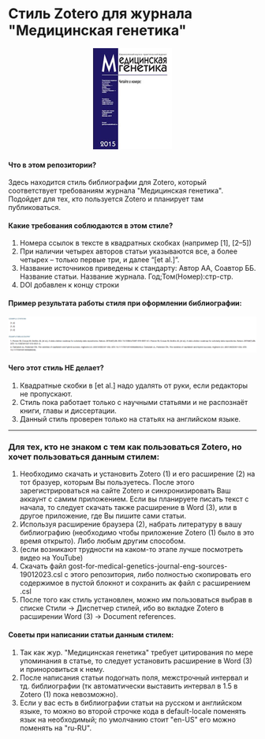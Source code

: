 # Стиль Zotero для журнала "Медицинская генетика"
<div id="header" align="center">
  <img src="https://github.com/EvoletSpess/Zotero_style_for_Medical_Genetics_Journal_Russia/blob/main/data/homeHeaderTitleImage_ru_RU.jpg"/>
</div>

#### Что в этом репозитории?
Здесь находится стиль библиографии для Zotero, который соответствует требованиям журнала "Медицинская генетика". 
Подойдет для тех, кто пользуется Zotero и планирует там публиковаться.

#### Какие требования соблюдаются в этом стиле?
1. Номера ссылок в тексте в квадратных скобках (например [1], [2–5])
2. При наличии четырех авторов статьи указываются все, а более четырех – только первые три, и
далее “[et al.]”.
4. Название источников приведены к стандарту: Автор АА, Соавтор ББ. Название статьи. Название журнала. Год;Том(Номер):стр-стр.  
5. DOI добавлен к концу строки

#### Пример результата работы стиля при оформлении библиографии:
<div id="header" align="left">
  <img src="https://github.com/EvoletSpess/Zotero_style_for_Medical_Genetics_Journal_Russia/blob/main/data/Example bibliography.png"/>
</div>

#### Чего этот стиль НЕ делает?
1. Квадратные скобки в [et al.] надо удалять от руки, если редакторы не пропускают.
2. Стиль пока работает только с научными статьями и не распознаёт книги, главы и диссертации.
3. Данный стиль проверен только на статьях на английском языке.

---

### Для тех, кто не знаком с тем как пользоваться Zotero, но хочет пользоваться данным стилем:

1. Необходимо скачать и установить Zotero (1) и его расширение (2) на тот бразуер, которым Вы пользуетесь. После этого зарегистрироваться на сайте Zotero и синхронизировать Ваш аккаунт с самим приложением. Если вы планируете писать текст с начала, то следует скачать также расширение в Word (3), или в другое приложение, где Вы пишите сами статьи.
2. Используя расширение браузера (2), набрать литературу в вашу библиографию (необходимо чтобы приложение Zotero (1) было в это время открыто). Либо любым другим способом.
3. (если возникают трудности на каком-то этапе лучше посмотреть видео на YouTube)
4. Скачать файл gost-for-medical-genetics-journal-eng-sources-19012023.csl с этого репозитория, либо полностью скопировать его содержимое в пустой блокнот и сохранить ак файл с расширением .csl
5. После того как стиль установлен, можно им пользоваться выбрав в списке Стили -> Диспетчер стилей, ибо во вкладке Zotero в расширении Word (3) -> Document references.

#### Советы при написании статьи данным стилем:

1. Так как жур. "Медицинская генетика" требует цитирования по мере упоминания в статье, то следует установить расширение в Word (3) и приноровиться к нему.
2. После написания статьи подогнать поля, межстрочный интервал и тд. библиографии (тк автоматически выставить интервал в 1.5 в Zotero (1) пока невозможно).
3. Если у вас есть в библиографии статьи на русском и английском языке, то можно во второй строчке кода в default-locale поменять язык на необходимый; по умолчанию стоит "en-US" его можно поменять на "ru-RU".
